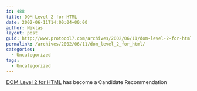 ```yaml
---
id: 488
title: DOM Level 2 for HTML
date: 2002-06-11T14:00:04+00:00
author: Niklas
layout: post
guid: http://www.protocol7.com/archives/2002/06/11/dom-level-2-for-html/
permalink: /archives/2002/06/11/dom_level_2_for_html/
categories:
  - Uncategorized
tags:
  - Uncategorized
---
```

<div class='microid-4de0595eaeb9441c97e5b7a6574c43ad5420eb95'>
  <p>
    <a href="http://www.w3.org/TR/2002/CR-DOM-Level-2-HTML-20020605/">DOM Level 2 for HTML</a> has become a Candidate Recommendation
  </p>
</div>